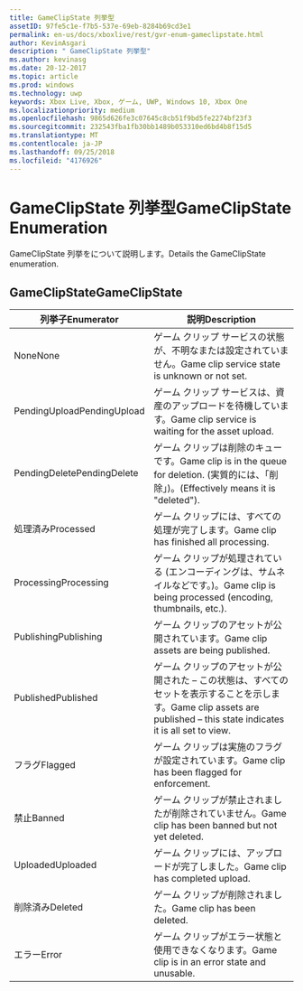 ```yaml
---
title: GameClipState 列挙型
assetID: 97fe5c1e-f7b5-537e-69eb-8284b69cd3e1
permalink: en-us/docs/xboxlive/rest/gvr-enum-gameclipstate.html
author: KevinAsgari
description: " GameClipState 列挙型"
ms.author: kevinasg
ms.date: 20-12-2017
ms.topic: article
ms.prod: windows
ms.technology: uwp
keywords: Xbox Live, Xbox, ゲーム, UWP, Windows 10, Xbox One
ms.localizationpriority: medium
ms.openlocfilehash: 9865d626fe3c07645c8cb51f9bd5fe2274bf23f3
ms.sourcegitcommit: 232543fba1fb30bb1489b053310ed6bd4b8f15d5
ms.translationtype: MT
ms.contentlocale: ja-JP
ms.lasthandoff: 09/25/2018
ms.locfileid: "4176926"
---
```

# <a name="gameclipstate-enumeration"></a><span data-ttu-id="208c7-104">GameClipState 列挙型</span><span class="sxs-lookup"><span data-stu-id="208c7-104">GameClipState Enumeration</span></span>
<span data-ttu-id="208c7-105">GameClipState 列挙をについて説明します。</span><span class="sxs-lookup"><span data-stu-id="208c7-105">Details the GameClipState enumeration.</span></span> 
<a id="ID4ET"></a>

 
## <a name="gameclipstate"></a><span data-ttu-id="208c7-106">GameClipState</span><span class="sxs-lookup"><span data-stu-id="208c7-106">GameClipState</span></span>
 
| <b><span data-ttu-id="208c7-107">列挙子</span><span class="sxs-lookup"><span data-stu-id="208c7-107">Enumerator</span></span></b>| <b><span data-ttu-id="208c7-108">説明</span><span class="sxs-lookup"><span data-stu-id="208c7-108">Description</span></span></b>| 
| --- | --- | 
| <span data-ttu-id="208c7-109">None</span><span class="sxs-lookup"><span data-stu-id="208c7-109">None</span></span> | <span data-ttu-id="208c7-110">ゲーム クリップ サービスの状態が、不明なまたは設定されていません。</span><span class="sxs-lookup"><span data-stu-id="208c7-110">Game clip service state is unknown or not set.</span></span>| 
| <span data-ttu-id="208c7-111">PendingUpload</span><span class="sxs-lookup"><span data-stu-id="208c7-111">PendingUpload</span></span> | <span data-ttu-id="208c7-112">ゲーム クリップ サービスは、資産のアップロードを待機しています。</span><span class="sxs-lookup"><span data-stu-id="208c7-112">Game clip service is waiting for the asset upload.</span></span>| 
| <span data-ttu-id="208c7-113">PendingDelete</span><span class="sxs-lookup"><span data-stu-id="208c7-113">PendingDelete</span></span> | <span data-ttu-id="208c7-114">ゲーム クリップは削除のキューです。</span><span class="sxs-lookup"><span data-stu-id="208c7-114">Game clip is in the queue for deletion.</span></span> <span data-ttu-id="208c7-115">(実質的には、「削除」)。</span><span class="sxs-lookup"><span data-stu-id="208c7-115">(Effectively means it is "deleted").</span></span>| 
| <span data-ttu-id="208c7-116">処理済み</span><span class="sxs-lookup"><span data-stu-id="208c7-116">Processed</span></span> | <span data-ttu-id="208c7-117">ゲーム クリップには、すべての処理が完了します。</span><span class="sxs-lookup"><span data-stu-id="208c7-117">Game clip has finished all processing.</span></span>| 
| <span data-ttu-id="208c7-118">Processing</span><span class="sxs-lookup"><span data-stu-id="208c7-118">Processing</span></span>| <span data-ttu-id="208c7-119">ゲーム クリップが処理されている (エンコーディングは、サムネイルなどです。)。</span><span class="sxs-lookup"><span data-stu-id="208c7-119">Game clip is being processed (encoding, thumbnails, etc.).</span></span>| 
| <span data-ttu-id="208c7-120">Publishing</span><span class="sxs-lookup"><span data-stu-id="208c7-120">Publishing</span></span>| <span data-ttu-id="208c7-121">ゲーム クリップのアセットが公開されています。</span><span class="sxs-lookup"><span data-stu-id="208c7-121">Game clip assets are being published.</span></span>| 
| <span data-ttu-id="208c7-122">Published</span><span class="sxs-lookup"><span data-stu-id="208c7-122">Published</span></span>| <span data-ttu-id="208c7-123">ゲーム クリップのアセットが公開された – この状態は、すべてのセットを表示することを示します。</span><span class="sxs-lookup"><span data-stu-id="208c7-123">Game clip assets are published – this state indicates it is all set to view.</span></span>| 
| <span data-ttu-id="208c7-124">フラグ</span><span class="sxs-lookup"><span data-stu-id="208c7-124">Flagged</span></span>| <span data-ttu-id="208c7-125">ゲーム クリップは実施のフラグが設定されています。</span><span class="sxs-lookup"><span data-stu-id="208c7-125">Game clip has been flagged for enforcement.</span></span>| 
| <span data-ttu-id="208c7-126">禁止</span><span class="sxs-lookup"><span data-stu-id="208c7-126">Banned</span></span>| <span data-ttu-id="208c7-127">ゲーム クリップが禁止されましたが削除されていません。</span><span class="sxs-lookup"><span data-stu-id="208c7-127">Game clip has been banned but not yet deleted.</span></span>| 
| <span data-ttu-id="208c7-128">Uploaded</span><span class="sxs-lookup"><span data-stu-id="208c7-128">Uploaded</span></span>| <span data-ttu-id="208c7-129">ゲーム クリップには、アップロードが完了しました。</span><span class="sxs-lookup"><span data-stu-id="208c7-129">Game clip has completed upload.</span></span>| 
| <span data-ttu-id="208c7-130">削除済み</span><span class="sxs-lookup"><span data-stu-id="208c7-130">Deleted</span></span>| <span data-ttu-id="208c7-131">ゲーム クリップが削除されました。</span><span class="sxs-lookup"><span data-stu-id="208c7-131">Game clip has been deleted.</span></span>| 
| <span data-ttu-id="208c7-132">エラー</span><span class="sxs-lookup"><span data-stu-id="208c7-132">Error</span></span>| <span data-ttu-id="208c7-133">ゲーム クリップがエラー状態と使用できなくなります。</span><span class="sxs-lookup"><span data-stu-id="208c7-133">Game clip is in an error state and unusable.</span></span>| 
  